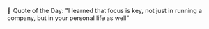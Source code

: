 <!-- start quote -->
💬 Quote of the Day: "I learned that focus is key, not just in running a company, but in your personal life as well"
<!-- end quote -->